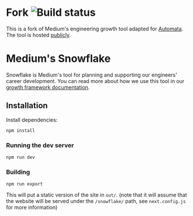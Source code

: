 # Fork ![Build status](https://github.com/automata-tech/eva_python_sdk/workflows/Build%20%26%20Deploy/badge.svg)

This is a fork of Medium's engineering growth tool adapted for [Automata](https://automata.tech).
The tool is hosted [publicly](https://automata-tech.github.io/snowflake/).

# Medium's Snowflake

Snowflake is Medium's tool for planning and supporting our engineers' career development. You can read more
about how we use this tool in our [growth framework documentation](https://medium.com/s/engineering-growth-framework).

## Installation

Install dependencies:

`npm install`

### Running the dev server

`npm run dev`

### Building

`npm run export`

This will put a static version of the site in `out/`. (note that it will assume that the website will be served under the `/snowflake/` path, see `next.config.js` for more information)
